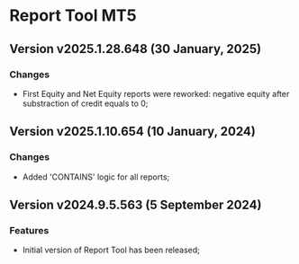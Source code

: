 # Report Tool MT5

## Version v2025.1.28.648 (30 January, 2025)
### Changes
* First Equity and Net Equity reports were reworked: negative equity after substraction of credit equals to 0;

## Version v2025.1.10.654 (10 January, 2024)
### Changes
* Added 'CONTAINS' logic for all reports;

## Version v2024.9.5.563 (5 September 2024)
### Features
* Initial version of Report Tool has been released;

